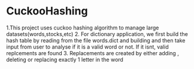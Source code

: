 # CuckooHashing
1.This project uses cuckoo hashing algorithm to manage large datasets(words,stocks,etc)
2. For dictionary application, we first build the hash table by reading from the file words.dict and building and
then take input from user to analyse if it is a valid word or not. If it isnt, valid replcements are found
3. Replacements are created by either adding , deleting or replacing exactly 1 letter in the word
